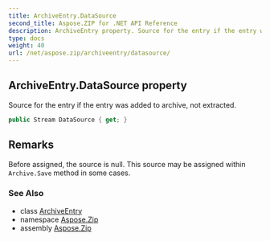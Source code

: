 ```yaml
---
title: ArchiveEntry.DataSource
second_title: Aspose.ZIP for .NET API Reference
description: ArchiveEntry property. Source for the entry if the entry was added to archive not extracted
type: docs
weight: 40
url: /net/aspose.zip/archiveentry/datasource/
---
```

## ArchiveEntry.DataSource property

Source for the entry if the entry was added to archive, not extracted.

```csharp
public Stream DataSource { get; }
```

## Remarks

Before assigned, the source is null. This source may be assigned within `Archive.Save` method in some cases.

### See Also

* class [ArchiveEntry](../)
* namespace [Aspose.Zip](../../archiveentry/)
* assembly [Aspose.Zip](../../../)


